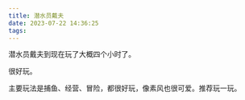 ```yaml
---
title: 潜水员戴夫
date: 2023-07-22 14:36:25
tags:
---
```

潜水员戴夫到现在玩了大概四个小时了。

很好玩。

主要玩法是捕鱼、经营、冒险，都很好玩，像素风也很可爱。推荐玩一玩。
